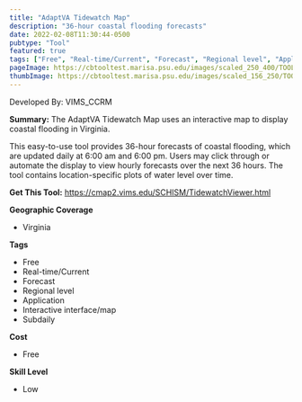 ```yaml
---
title: "AdaptVA Tidewatch Map"
description: "36-hour coastal flooding forecasts"
date: 2022-02-08T11:30:44-0500
pubtype: "Tool"
featured: true
tags: ["Free", "Real-time/Current", "Forecast", "Regional level", "Application", "Interactive interface/map", "Subdaily"]
pageImage: https://cbtooltest.marisa.psu.edu/images/scaled_250_400/TOOLID_1.2_ScreenCapture-1.png
thumbImage: https://cbtooltest.marisa.psu.edu/images/scaled_156_250/TOOLID_1.2_ScreenCapture-1.png
---
```

Developed By: VIMS_CCRM

**Summary:** The AdaptVA Tidewatch Map uses an interactive map to display coastal flooding in Virginia. 

This easy-to-use tool provides 36-hour forecasts of coastal flooding, which are updated daily at 6:00 am and 6:00 pm. Users may click through or automate the display to view hourly forecasts over the next 36 hours. The tool contains location-specific plots of water level over time. 

__**Get This Tool:**__ https://cmap2.vims.edu/SCHISM/TidewatchViewer.html

__**Geographic Coverage**__
- Virginia

__**Tags**__
-  Free
-  Real-time/Current
-  Forecast
-  Regional level
-  Application
-  Interactive interface/map
-  Subdaily

__**Cost**__
- Free

__**Skill Level**__
- Low

